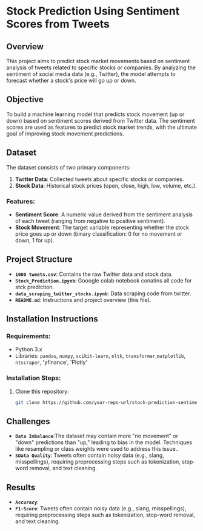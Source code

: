 # **Stock Prediction Using Sentiment Scores from Tweets**

## **Overview**
This project aims to predict stock market movements based on sentiment analysis of tweets related to specific stocks or companies. By analyzing the sentiment of social media data (e.g., Twitter), the model attempts to forecast whether a stock's price will go up or down.

## **Objective**
To build a machine learning model that predicts stock movement (up or down) based on sentiment scores derived from Twitter data. The sentiment scores are used as features to predict stock market trends, with the ultimate goal of improving stock movement predictions.

## **Dataset**
The dataset consists of two primary components:
1. **Twitter Data**: Collected tweets about specific stocks or companies.
2. **Stock Data**: Historical stock prices (open, close, high, low, volume, etc.).

### **Features**:
- **Sentiment Score**: A numeric value derived from the sentiment analysis of each tweet (ranging from negative to positive sentiment).
- **Stock Movement**: The target variable representing whether the stock price goes up or down (binary classification: 0 for no movement or down, 1 for up).

## **Project Structure**
- **`1000 tweets.csv`**: Contains the raw Twitter data and stock data.
- **`Stock_Prediction.ipynb`**: Gooogle colab notebook conatins all code for stck prediction.
- **`data_scraping_twitter_stocks.ipynb`**: Data scraping code from twitter.
- **`README.md`**: Instructions and project overview (this file).

## **Installation Instructions**
### **Requirements**:
- Python 3.x
- Libraries: `pandas`, `numpy`, `scikit-learn`, `nltk`, `transformer`,`matplotlib`, `ntscraper`, 'yfinance', 'Plotly'

### **Installation Steps**:
1. Clone this repository:
   ```bash
   git clone https://github.com/your-repo-url/stock-prediction-sentiment.git
## **Challenges**
- **`Data Imbalance`**:The dataset may contain more "no movement" or "down" predictions than "up," leading to bias in the model. Techniques like resampling or class weights were used to address this issue..
- **`SData Quality`**:  Tweets often contain noisy data (e.g., slang, misspellings), requiring preprocessing steps such as tokenization, stop-word removal, and text cleaning.
## **Results**
- **`Accuracy`**:
- **`F1-Score`**:  Tweets often contain noisy data (e.g., slang, misspellings), requiring preprocessing steps such as tokenization, stop-word removal, and text cleaning.

 
